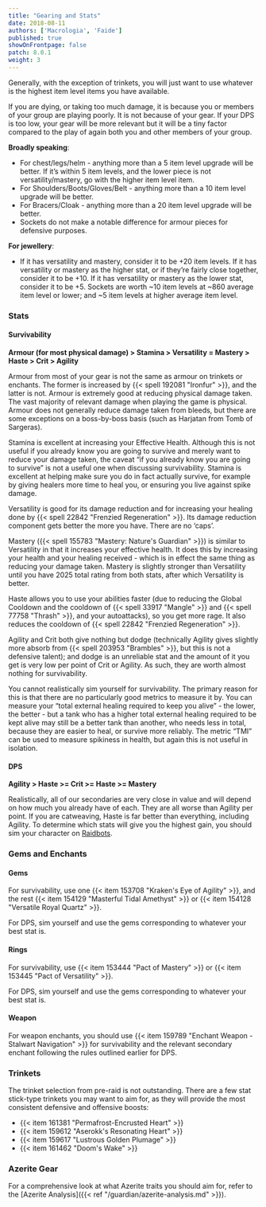```yaml
---
title: "Gearing and Stats"
date: 2018-08-11
authors: ['Macrologia', 'Faide']
published: true
showOnFrontpage: false
patch: 8.0.1
weight: 3
---
```


Generally, with the exception of trinkets, you will just want to use whatever is the highest item level items you have available.

If you are dying, or taking too much damage, it is because you or members of your group are playing poorly. It is not because of your gear. If your DPS is too low, your gear will be more relevant but it will be a tiny factor compared to the play of again both you and other members of your group.

**Broadly speaking**:

 - For chest/legs/helm - anything more than a 5 item level upgrade will be better. If it’s within 5 item levels, and the lower piece is not versatility/mastery, go with the higher item level item.
 - For Shoulders/Boots/Gloves/Belt - anything more than a 10 item level upgrade will be better.
 - For Bracers/Cloak - anything more than a 20 item level upgrade will be better.
 - Sockets do not make a notable difference for armour pieces for defensive purposes.

**For jewellery**:

 - If it has versatility and mastery, consider it to be +20 item levels. If it has versatility or mastery as the higher stat, or if they’re fairly close together, consider it to be +10. If it has versatility or mastery as the lower stat, consider it to be +5. Sockets are worth ~10 item levels at ~860 average item level or lower; and ~5 item levels at higher average item level.

### Stats

#### Survivability

**Armour (for most physical damage) > Stamina > Versatility = Mastery > Haste > Crit > Agility**

Armour from most of your gear is not the same as armour on trinkets or enchants. The former is increased by {{< spell 192081 "Ironfur" >}}, and the latter is not. Armour is extremely good at reducing physical damage taken. The vast majority of relevant damage when playing the game is physical. Armour does not generally reduce damage taken from bleeds, but there are some exceptions on a boss-by-boss basis (such as Harjatan from Tomb of Sargeras).

Stamina is excellent at increasing your Effective Health. Although this is not useful if you already know you are going to survive and merely want to reduce your damage taken, the caveat “if you already know you are going to survive” is not a useful one when discussing survivability. Stamina is excellent at helping make sure you do in fact actually survive, for example by giving healers more time to heal you, or ensuring you live against spike damage.

Versatility is good for its damage reduction and for increasing your healing done by {{< spell 22842 "Frenzied Regeneration" >}}. Its damage reduction component gets better the more you have. There are no ‘caps’.

Mastery ({{< spell 155783 "Mastery: Nature's Guardian" >}}) is similar to Versatility in that it increases your effective health. It does this by increasing your health and your healing received - which is in effect the same thing as reducing your damage taken. Mastery is slightly stronger than Versatility until you have 2025 total rating from both stats, after which Versatility is better.

Haste allows you to use your abilities faster (due to reducing the Global Cooldown and the cooldown of {{< spell 33917 "Mangle" >}} and {{< spell 77758 "Thrash" >}}, and your autoattacks), so you get more rage. It also reduces the cooldown of {{< spell 22842 "Frenzied Regeneration" >}}.

Agility and Crit both give nothing but dodge (technically Agility gives slightly more absorb from {{< spell 203953 "Brambles" >}}, but this is not a defensive talent); and dodge is an unreliable stat and the amount of it you get is very low per point of Crit or Agility. As such, they are worth almost nothing for survivability.

You cannot realistically sim yourself for survivability. The primary reason for this is that there are no particularly good metrics to measure it by. You can measure your “total external healing required to keep you alive” - the lower, the better - but a tank who has a higher total external healing required to be kept alive may still be a better tank than another, who needs less in total, because they are easier to heal, or survive more reliably. The metric “TMI” can be used to measure spikiness in health, but again this is not useful in isolation.

#### DPS

**Agility > Haste >= Crit >= Haste >= Mastery**

Realistically, all of our secondaries are very close in value and will depend on how much you already have of each. They are all worse than Agility per point. If you are catweaving, Haste is far better than everything, including Agility. To determine which stats will give you the highest gain, you should sim your character on [Raidbots](https://www.raidbots.com).

### Gems and Enchants

#### Gems 

For survivability, use one {{< item 153708 "Kraken's Eye of Agility" >}}, and the rest {{< item 154129 "Masterful Tidal Amethyst" >}} or {{< item 154128 "Versatile Royal Quartz" >}}. 

For DPS, sim yourself and use the gems corresponding to whatever your best stat is. 

#### Rings

For survivability, use {{< item 153444 "Pact of Mastery" >}} or {{< item 153445 "Pact of Versatility" >}}. 

For DPS, sim yourself and use the gems corresponding to whatever your best stat is. 


#### Weapon

For weapon enchants, you should use {{< item 159789 "Enchant Weapon - Stalwart Navigation" >}} for survivability and the relevant secondary enchant following the rules outlined earlier for DPS.

### Trinkets

The trinket selection from pre-raid is not outstanding. There are a few stat stick-type trinkets you may want to aim for, as they will provide the most consistent defensive and offensive boosts:

- {{< item 161381 "Permafrost-Encrusted Heart" >}}
- {{< item 159612 "Aserokk's Resonating Heart" >}}
- {{< item 159617 "Lustrous Golden Plumage" >}}
- {{< item 161462 "Doom's Wake" >}}

### Azerite Gear

For a comprehensive look at what Azerite traits you should aim for, refer to the [Azerite Analysis]({{< ref "/guardian/azerite-analysis.md" >}}).

